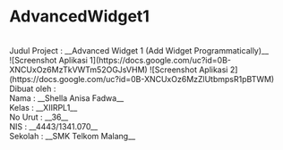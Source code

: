 # AdvancedWidget1
<br>
Judul Project : __Advanced Widget 1 (Add Widget Programmatically)__ <br>
![Screenshot Aplikasi 1](https://docs.google.com/uc?id=0B-XNCUxOz6MzTkVWTm52OGJsVHM)
![Screenshot Aplikasi 2](https://docs.google.com/uc?id=0B-XNCUxOz6MzZlUtbmpsR1pBTWM)<br>
Dibuat oleh : <br>
Nama : __Shella Anisa Fadwa__<br>
Kelas : __XIIRPL1__<br>
No Urut : __36__<br>
NIS : __4443/1341.070__<br>
Sekolah : __SMK Telkom Malang__
